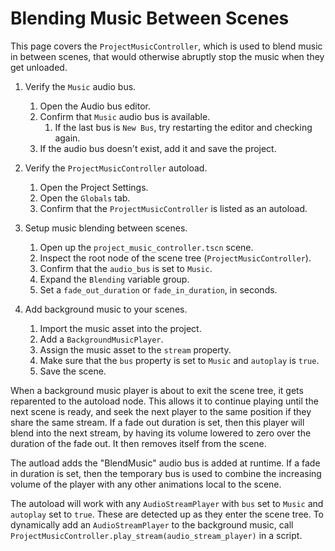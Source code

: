 # Blending Music Between Scenes

This page covers the `ProjectMusicController`, which is used to blend music in between scenes, that would otherwise abruptly stop the music when they get unloaded.

1.  Verify the `Music` audio bus.

    1.  Open the Audio bus editor.
    2.  Confirm that `Music` audio bus is available.
        1.  If the last bus is `New Bus`, try restarting the editor and checking again.
    3.  If the audio bus doesn't exist, add it and save the project.

2.  Verify the `ProjectMusicController` autoload.

    1.  Open the Project Settings.
    2.  Open the `Globals` tab.
    3.  Confirm that the `ProjectMusicController` is listed as an autoload.

3.  Setup music blending between scenes.

    1.  Open up the `project_music_controller.tscn` scene.
    2.  Inspect the root node of the scene tree (`ProjectMusicController`).
    3.  Confirm that the `audio_bus` is set to `Music`.
    4.  Expand the `Blending` variable group.
    5.  Set a `fade_out_duration` or `fade_in_duration`, in seconds.

4.  Add background music to your scenes.

    1.  Import the music asset into the project.
    2.  Add a `BackgroundMusicPlayer`.
    3.  Assign the music asset to the `stream` property.
    4.  Make sure that the `bus` property is set to `Music` and `autoplay` is `true`.
    5.  Save the scene.

When a background music player is about to exit the scene tree, it gets reparented to the autoload node. This allows it to continue playing until the next scene is ready, and seek the next player to the same position if they share the same stream. If a fade out duration is set, then this player will blend into the next stream, by having its volume lowered to zero over the duration of the fade out. It then removes itself from the scene.

The autload adds the "BlendMusic" audio bus is added at runtime. If a fade in duration is set, then the temporary bus is used to combine the increasing volume of the player with any other animations local to the scene.

The autoload will work with any `AudioStreamPlayer` with `bus` set to `Music` and `autoplay` set to `true`. These are detected up as they enter the scene tree. To dynamically add an `AudioStreamPlayer` to the background music, call `ProjectMusicController.play_stream(audio_stream_player)` in a script.